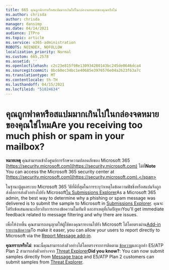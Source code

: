 ```yaml
---
title: 665 คุณถูกพิการหรือสแปมมากเกินไปในกล่องจดหมายของคุณหรือไม่
ms.author: chrisda
author: chrisda
manager: dansimp
ms.date: 04/14/2021
audience: ITPro
ms.topic: article
ms.service: o365-administration
ROBOTS: NOINDEX, NOFOLLOW
localization_priority: Normal
ms.custom: 665,2578
ms.assetid: ''
ms.openlocfilehash: c2c23e815f98e130934280143bc245de0646dca4
ms.sourcegitcommit: 8bc60ec34bc1e40685e3976576e04a2623f63a7c
ms.translationtype: MT
ms.contentlocale: th-TH
ms.lasthandoff: 04/15/2021
ms.locfileid: "51824634"
---
```

# <a name="are-you-receiving-too-much-phish-or-spam-in-your-mailbox"></a><span data-ttu-id="9a87c-102">คุณถูกฟาดหรือสแปมมากเกินไปในกล่องจดหมายของคุณใช่ไหม</span><span class="sxs-lookup"><span data-stu-id="9a87c-102">Are you receiving too much phish or spam in your mailbox?</span></span>

<span data-ttu-id="9a87c-103">**หมายเหตุ** คุณสามารถเข้าถึงศูนย์การรักษาความปลอดภัยของ Microsoft 365 [https://security.microsoft.com](https://security.microsoft.com) ได้ที่</span><span class="sxs-lookup"><span data-stu-id="9a87c-103">**Note** You can access the Microsoft 365 security center at [https://security.microsoft.com](https://security.microsoft.com).</span></span>

<span data-ttu-id="9a87c-104">ในฐานะผู้ดูแลระบบ Microsoft 365 วิธีที่ดีที่สุดในการระบุว่าเหตุใดข้อความฟิชชิ่งหรือสแปมจึงถูกส่งคือการส่งตัวอย่างไปยัง Microsoft[ใน Submissions Explorer](https://security.microsoft.com/reportsubmission)</span><span class="sxs-lookup"><span data-stu-id="9a87c-104">As a Microsoft 365 admin, the best way to determine why a phishing or spam message was delivered is to submit the sample to Microsoft in [Submissions Explorer](https://security.microsoft.com/reportsubmission).</span></span> <span data-ttu-id="9a87c-105">คุณจะได้รับข้อเสนอแนะเกี่ยวกับการกรองข้อความในทันที และสาเหตุที่เกิดปัญหา</span><span class="sxs-lookup"><span data-stu-id="9a87c-105">You'll get immediate feedback related to message filtering and why there are issues.</span></span>

<span data-ttu-id="9a87c-106">เพื่อให้ง่ายขึ้น คุณสามารถอนุญาตให้ผู้ใช้ของคุณรายงานไปยัง Microsoft ได้โดยตรงผ่าน[Add-in รายงานข้อความ](https://appsource.microsoft.com/product/office/WA104381180?src=office&tab=Overview)</span><span class="sxs-lookup"><span data-stu-id="9a87c-106">To make it easer, you can allow your users to report directly to Microsoft via the [Report Message add-in](https://appsource.microsoft.com/product/office/WA104381180?src=office&tab=Overview).</span></span>

<span data-ttu-id="9a87c-107">**คุณทราบหรือไม่**: ขณะนี้คุณสามารถส่งตัวอย่างได้โดยตรงจากการติดตาม [ข้อความ](https://security.microsoft.com/messagetrace)และลูกค้า E5/ATP Plan 2 สามารถส่งตัวอย่างจาก [Threat Explorer](https://docs.microsoft.com/microsoft-365/security/office-365-security/threat-explorer)</span><span class="sxs-lookup"><span data-stu-id="9a87c-107">**Did you know?**: You can now submit samples directly from [Message trace](https://security.microsoft.com/messagetrace) and E5/ATP Plan 2 customers can submit samples from [Threat Explorer](https://docs.microsoft.com/microsoft-365/security/office-365-security/threat-explorer).</span></span>
